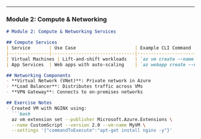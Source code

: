 
---

### **Module 2: Compute & Networking**
```markdown
# Module 2: Compute & Networking Services

## Compute Services
| Service       | Use Case                      | Example CLI Command                      |
|---------------|-------------------------------|------------------------------------------|
| Virtual Machines | Lift-and-shift workloads   | `az vm create --name MyVM --image UbuntuLTS` |
| App Services  | Web apps with auto-scaling    | `az webapp create --name MyApp --plan MyPlan` |

## Networking Components
- **Virtual Network (VNet)**: Private network in Azure
- **Load Balancer**: Distributes traffic across VMs
- **VPN Gateway**: Connects to on-premises networks

## Exercise Notes
- Created VM with NGINX using:
  ```bash
  az vm extension set --publisher Microsoft.Azure.Extensions \
  --name CustomScript --version 2.0 --vm-name MyVM \
  --settings '{"commandToExecute":"apt-get install nginx -y"}'
